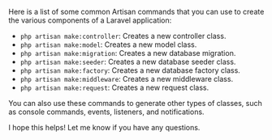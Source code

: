 Here is a list of some common Artisan commands that you can use to create the various components of a Laravel application:

- `php artisan make:controller`: Creates a new controller class.
- `php artisan make:model`: Creates a new model class.
- `php artisan make:migration`: Creates a new database migration.
- `php artisan make:seeder`: Creates a new database seeder class.
- `php artisan make:factory`: Creates a new database factory class.
- `php artisan make:middleware`: Creates a new middleware class.
- `php artisan make:request`: Creates a new request class.

You can also use these commands to generate other types of classes, such as console commands, events, listeners, and notifications.

I hope this helps! Let me know if you have any questions.
